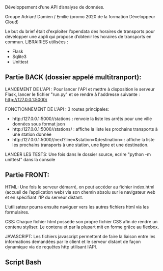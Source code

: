 Développement d’une API d’analyse de données.

Groupe Adrian/ Damien / Emilie  (promo 2020 de la formation Développeur Cloud)

Le but du brief était d'exploiter l’opendata des horaires de transports pour développer une appli qui propose d’obtenir les horaires de transports en commun.
LIBRAIRIES utilisées :
- Flask
- Sqlite3
- Unittest

## Partie BACK (dossier appelé multitranport):

LANCEMENT DE L'API :
Pour lancer l'API et mettre à disposition le serveur Flask, lancer le fichier "run.py" et se rendre à l'addresse suivante : http://127.0.0.1:5000/ 

FONCTIONNEMENT DE L'API :
3 routes principales: 
- http:/127.0.0.1:5000/<town>/stations : renvoie la liste les arrêts pour une ville données sous format json 
- http:/127.0.0.1:5000/<town>/stations/<station> : affiche la liste les prochains transports à une station donnée
- http:/127.0.0.1:5000/<town>/next?line=<line>&station=<station>&destination=<destination> : affiche la liste les prochains transports à une station, une ligne et une destination.

LANCER LES TESTS:
Une fois dans le dossier source, ecrire "python -m unittest" dans la console 

## Partie FRONT:

HTML:
Une fois le serveur démarré, on peut accéder au fichier index.html (accueil de l’application web) via son chemin absolu sur le navigateur web et en spécifiant l'IP du serveur distant.  

L’utilisateur pourra ensuite naviguer vers les autres fichiers html via les formulaires.  

CSS:
Chaque fichier html possède son propre fichier CSS afin de rendre un contenu styliser. Le contenu et par la plupart mit en forme grâce au flexbox. 

JAVASCRIPT:
Les fichiers javascript permettent de faire la liaison entre les informations demandées par le client et le serveur distant de façon dynamique via de requêtes http utilisant l’API. 

## Script Bash

